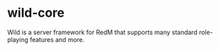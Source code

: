 # wild-core
Wild is a server framework for RedM that supports many standard role-playing features and more.  
